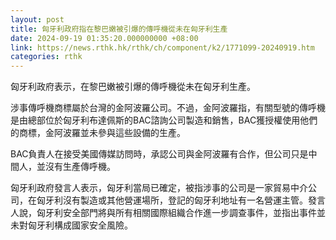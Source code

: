 ```yaml
---
layout: post
title: 匈牙利政府指在黎巴嫩被引爆的傳呼機從未在匈牙利生產
date: 2024-09-19 01:35:20.000000000 +08:00
link: https://news.rthk.hk/rthk/ch/component/k2/1771099-20240919.htm
categories: rthk
---
```


匈牙利政府表示，在黎巴嫩被引爆的傳呼機從未在匈牙利生產。

涉事傳呼機商標屬於台灣的金阿波羅公司。不過，金阿波羅指，有關型號的傳呼機是由總部位於匈牙利布達佩斯的BAC諮詢公司製造和銷售，BAC獲授權使用他們的商標，金阿波羅並未參與這些設備的生產。

BAC負責人在接受美國傳媒訪問時，承認公司與金阿波羅有合作，但公司只是中間人，並沒有生產傳呼機。

匈牙利政府發言人表示，匈牙利當局已確定，被指涉事的公司是一家貿易中介公司，在匈牙利沒有製造或其他營運場所，登記的匈牙利地址有一名營運主管。發言人說，匈牙利安全部門將與所有相關國際組織合作進一步調查事件，並指出事件並未對匈牙利構成國家安全風險。
